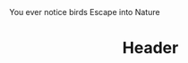 <!DOCTYPE html>
<html lang="en US">
<head> You ever notice birds 
</head>

<body> Escape into Nature
    <header>
    <h1>Header</h1>
    </header>
<nav>
    